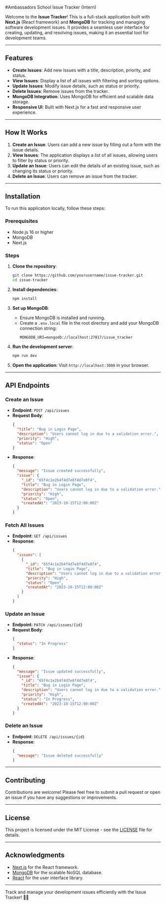 #Ambassadors School Issue Tracker (Intern)

Welcome to the **Issue Tracker**! This is a full-stack application built with **Next.js** (React framework) and **MongoDB** for tracking and managing software development issues. It provides a seamless user interface for creating, updating, and resolving issues, making it an essential tool for development teams.

---

## Features

- **Create Issues**: Add new issues with a title, description, priority, and status.
- **View Issues**: Display a list of all issues with filtering and sorting options.
- **Update Issues**: Modify issue details, such as status or priority.
- **Delete Issues**: Remove issues from the tracker.
- **MongoDB Integration**: Uses MongoDB for efficient and scalable data storage.
- **Responsive UI**: Built with Next.js for a fast and responsive user experience.

---

## How It Works

1. **Create an Issue**: Users can add a new issue by filling out a form with the issue details.
2. **View Issues**: The application displays a list of all issues, allowing users to filter by status or priority.
3. **Update an Issue**: Users can edit the details of an existing issue, such as changing its status or priority.
4. **Delete an Issue**: Users can remove an issue from the tracker.

---

## Installation

To run this application locally, follow these steps:

### Prerequisites

- Node.js 16 or higher
- MongoDB
- Next.js

### Steps

1. **Clone the repository**:
   ```bash
   git clone https://github.com/yourusername/issue-tracker.git
   cd issue-tracker
   ```

2. **Install dependencies**:
   ```bash
   npm install
   ```

3. **Set up MongoDB**:
   - Ensure MongoDB is installed and running.
   - Create a `.env.local` file in the root directory and add your MongoDB connection string:
     ```plaintext
     MONGODB_URI=mongodb://localhost:27017/issue_tracker
     ```

4. **Run the development server**:
   ```bash
   npm run dev
   ```

5. **Open the application**:
   Visit `http://localhost:3000` in your browser.

---

## API Endpoints

### Create an Issue
- **Endpoint**: `POST /api/issues`
- **Request Body**:
  ```json
  {
    "title": "Bug in Login Page",
    "description": "Users cannot log in due to a validation error.",
    "priority": "High",
    "status": "Open"
  }
  ```
- **Response**:
  ```json
  {
    "message": "Issue created successfully",
    "issue": {
      "_id": "65f4c1e2b4f4d7e8f4d7e8f4",
      "title": "Bug in Login Page",
      "description": "Users cannot log in due to a validation error.",
      "priority": "High",
      "status": "Open",
      "createdAt": "2023-10-15T12:00:00Z"
    }
  }
  ```

### Fetch All Issues
- **Endpoint**: `GET /api/issues`
- **Response**:
  ```json
  {
    "issues": [
      {
        "_id": "65f4c1e2b4f4d7e8f4d7e8f4",
        "title": "Bug in Login Page",
        "description": "Users cannot log in due to a validation error.",
        "priority": "High",
        "status": "Open",
        "createdAt": "2023-10-15T12:00:00Z"
      }
    ]
  }
  ```

### Update an Issue
- **Endpoint**: `PATCH /api/issues/{id}`
- **Request Body**:
  ```json
  {
    "status": "In Progress"
  }
  ```
- **Response**:
  ```json
  {
    "message": "Issue updated successfully",
    "issue": {
      "_id": "65f4c1e2b4f4d7e8f4d7e8f4",
      "title": "Bug in Login Page",
      "description": "Users cannot log in due to a validation error.",
      "priority": "High",
      "status": "In Progress",
      "createdAt": "2023-10-15T12:00:00Z"
    }
  }
  ```

### Delete an Issue
- **Endpoint**: `DELETE /api/issues/{id}`
- **Response**:
  ```json
  {
    "message": "Issue deleted successfully"
  }
  ```

---

## Contributing

Contributions are welcome! Please feel free to submit a pull request or open an issue if you have any suggestions or improvements.

---

## License

This project is licensed under the MIT License - see the [LICENSE](LICENSE) file for details.

---

## Acknowledgments

- [Next.js](https://nextjs.org/) for the React framework.
- [MongoDB](https://www.mongodb.com/) for the scalable NoSQL database.
- [React](https://reactjs.org/) for the user interface library.

---

Track and manage your development issues efficiently with the Issue Tracker! 🚀🐞
